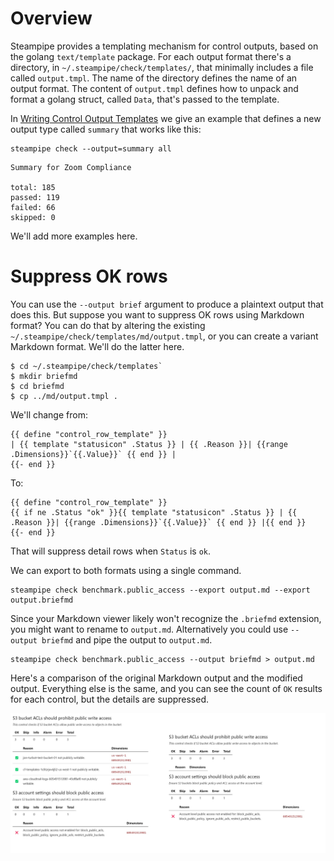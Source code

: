 # Overview

Steampipe provides a templating mechanism for control outputs, based on the golang `text/template` package. For each output format there's a directory, in `~/.steampipe/check/templates/`, that minimally includes a file called `output.tmpl`. The name of the directory defines the name of an output format. The content of `output.tmpl` defines how to unpack and format a golang struct, called `Data`, that's passed to the template.

In [Writing Control Output Templates](https://steampipe.io/docs/develop/writing-control-output-templates) we give an example that defines a new output type called `summary` that works like this:

```
steampipe check --output=summary all
```

```
Summary for Zoom Compliance

total: 185
passed: 119
failed: 66
skipped: 0
```

We'll add more examples here.

# Suppress OK rows

You can use the `--output brief` argument to produce a plaintext output that does this. But suppose you want to suppress OK rows using Markdown format? You can do that by altering the existing `~/.steampipe/check/templates/md/output.tmpl`, or you can create a variant Markdown format. We'll do the latter here.

```
$ cd ~/.steampipe/check/templates`
$ mkdir briefmd
$ cd briefmd
$ cp ../md/output.tmpl .
```

We'll change from:

```
{{ define "control_row_template" }}
| {{ template "statusicon" .Status }} | {{ .Reason }}| {{range .Dimensions}}`{{.Value}}` {{ end }} |
{{- end }}
```

To:

```
{{ define "control_row_template" }}
{{ if ne .Status "ok" }}{{ template "statusicon" .Status }} | {{ .Reason }}| {{range .Dimensions}}`{{.Value}}` {{ end }} |{{ end }}
{{- end }}
```

That will suppress detail rows when `Status` is `ok`.

We can export to both formats using a single command.

```
steampipe check benchmark.public_access --export output.md --export output.briefmd
```

Since your Markdown viewer likely won't recognize the `.briefmd` extension, you might want to rename to `output.md`. Alternatively you could use `--output briefmd` and pipe the output to `output.md`.

```
steampipe check benchmark.public_access --output briefmd > output.md
```

Here's a comparison of the original Markdown output and the modified output. Everything else is the same, and you can see the count of `OK` results for each control, but the details are suppressed.

![md-vs-briefmd](./md-vs-briefmd.jpg)




